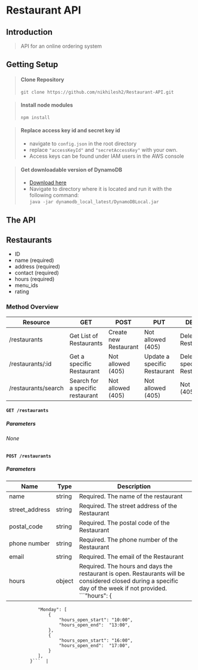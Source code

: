 # Restaurant API

## Introduction

> API for an online ordering system

## Getting Setup

> #### Clone Repository 
>  ```git clone https://github.com/nikhilesh2/Restaurant-API.git```


> #### Install node modules
> ```npm install```

> #### Replace access key id and secret key id
> 	* navigate to ``config.json`` in the root directory <br />
> 	* replace ``"accessKeyId"`` and ``"secretAccessKey"`` with your own. <br />
> 	* Access keys can be found under IAM users in the AWS console <br />


> #### Get downloadable version of DynamoDB
>	* [Download here](https://docs.aws.amazon.com/amazondynamodb/latest/developerguide/DynamoDBLocal.html#DynamoDBLocal.DownloadingAndRunning) <br />
>	* Navigate to directory where it is located and run it with the following command: <br />
> ```java -jar dynamodb_local_latest/DynamoDBLocal.jar```


## The API
## Restaurants
* ID 
* name (required)
* address (required)
* contact (required)
* hours (required)
* menu_ids
* rating
### Method Overview

| Resource | GET | POST | PUT | DELETE
| --- | --- | --- | --- | --- |
| /restaurants | Get List of Restaurants | Create new Restaurant | Not allowed (405) | Delete all Restaurants
| /restaurants/:id | Get a specific Restaurant | Not allowed (405) | Update a specific Restaurant | Delete a specific Restaurant
| /restaurants/search | Search for a specific restaurant | Not allowed (405) | Not allowed (405) | Not allowed (405)

#### ```GET /restaurants```
##### Parameters
###### None


#### ```POST /restaurants```
##### Parameters
| Name | Type | Description |
| --- | --- | --- |
| name | string| Required. The name of the restaurant |
| street_address | string | Required. The street address of the Restaurant |
| postal_code | string | Required. The postal code of the Restaurant |
| phone number | string | Required. The phone number of the Restaurant |
| email | string | Required. The email of the Restaurant |
| hours | object | Required. The hours and days the restaurant is open. Restaurants will be considered closed during a specific day of the week if not provided. ```"hours": {
                "Monday": [
                    {
                        "hours_open_start": "10:00",
                        "hours_open_end":  "13:00",
                    },
                    {
                        "hours_open_start": "16:00",
                        "hours_open_end":  "17:00",
                    }
                ],
             }```  |




